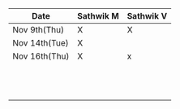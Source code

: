 
| Date | Sathwik M | Sathwik V |
|------|--------|--------|
| Nov 9th(Thu)   |    X  |    X      |
| Nov 14th(Tue)   |   X   |          |
| Nov 16th(Thu)     |   X   |    x      |
|      |      |          |
|      |      |          |
|      |      |          |
|      |      |          |
|      |      |          |
|      |      |          |
|      |      |          |
|      |      |          |
|      |      |          |
|      |      |          |
|      |      |          |
|      |      |          |
